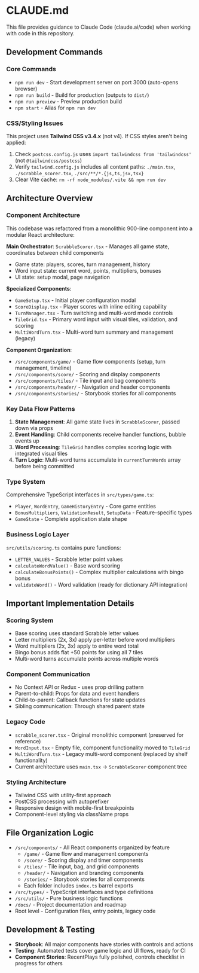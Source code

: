 # CLAUDE.md

This file provides guidance to Claude Code (claude.ai/code) when working with code in this repository.

## Development Commands

### Core Commands
- `npm run dev` - Start development server on port 3000 (auto-opens browser)
- `npm run build` - Build for production (outputs to `dist/`)
- `npm run preview` - Preview production build
- `npm start` - Alias for `npm run dev`

### CSS/Styling Issues
This project uses **Tailwind CSS v3.4.x** (not v4). If CSS styles aren't being applied:
1. Check `postcss.config.js` uses `import tailwindcss from 'tailwindcss'` (not `@tailwindcss/postcss`)
2. Verify `tailwind.config.js` includes all content paths: `./main.tsx`, `./scrabble_scorer.tsx`, `./src/**/*.{js,ts,jsx,tsx}`
3. Clear Vite cache: `rm -rf node_modules/.vite && npm run dev`

## Architecture Overview

### Component Architecture
This codebase was refactored from a monolithic 900-line component into a modular React architecture:

**Main Orchestrator**: `ScrabbleScorer.tsx` - Manages all game state, coordinates between child components
- Game state: players, scores, turn management, history
- Word input state: current word, points, multipliers, bonuses
- UI state: setup modal, page navigation

**Specialized Components**:
- `GameSetup.tsx` - Initial player configuration modal
- `ScoreDisplay.tsx` - Player scores with inline editing capability
- `TurnManager.tsx` - Turn switching and multi-word mode controls
- `TileGrid.tsx` - Primary word input with visual tiles, validation, and scoring
- `MultiWordTurn.tsx` - Multi-word turn summary and management (legacy)

**Component Organization**:
- `/src/components/game/` - Game flow components (setup, turn management, timeline)
- `/src/components/score/` - Scoring and display components
- `/src/components/tiles/` - Tile input and bag components
- `/src/components/header/` - Navigation and header components
- `/src/components/stories/` - Storybook stories for all components

### Key Data Flow Patterns
1. **State Management**: All game state lives in `ScrabbleScorer`, passed down via props
2. **Event Handling**: Child components receive handler functions, bubble events up
3. **Word Processing**: `TileGrid` handles complex scoring logic with integrated visual tiles
4. **Turn Logic**: Multi-word turns accumulate in `currentTurnWords` array before being committed

### Type System
Comprehensive TypeScript interfaces in `src/types/game.ts`:
- `Player`, `WordEntry`, `GameHistoryEntry` - Core game entities
- `BonusMultipliers`, `ValidationResult`, `SetupData` - Feature-specific types
- `GameState` - Complete application state shape

### Business Logic Layer
`src/utils/scoring.ts` contains pure functions:
- `LETTER_VALUES` - Scrabble letter point values
- `calculateWordValue()` - Base word scoring
- `calculateBonusPoints()` - Complex multiplier calculations with bingo bonus
- `validateWord()` - Word validation (ready for dictionary API integration)

## Important Implementation Details

### Scoring System
- Base scoring uses standard Scrabble letter values
- Letter multipliers (2x, 3x) apply per-letter before word multipliers
- Word multipliers (2x, 3x) apply to entire word total
- Bingo bonus adds flat +50 points for using all 7 tiles
- Multi-word turns accumulate points across multiple words

### Component Communication
- No Context API or Redux - uses prop drilling pattern
- Parent-to-child: Props for data and event handlers
- Child-to-parent: Callback functions for state updates
- Sibling communication: Through shared parent state

### Legacy Code
- `scrabble_scorer.tsx` - Original monolithic component (preserved for reference)
- `WordInput.tsx` - Empty file, component functionality moved to `TileGrid`
- `MultiWordTurn.tsx` - Legacy multi-word component (replaced by shelf functionality)
- Current architecture uses `main.tsx` → `ScrabbleScorer` component tree

### Styling Architecture
- Tailwind CSS with utility-first approach
- PostCSS processing with autoprefixer
- Responsive design with mobile-first breakpoints
- Component-level styling via className props

## File Organization Logic
- `/src/components/` - All React components organized by feature
  - `/game/` - Game flow and management components
  - `/score/` - Scoring display and timer components  
  - `/tiles/` - Tile input, bag, and grid components
  - `/header/` - Navigation and branding components
  - `/stories/` - Storybook stories for all components
  - Each folder includes `index.ts` barrel exports
- `/src/types/` - TypeScript interfaces and type definitions  
- `/src/utils/` - Pure business logic functions
- `/docs/` - Project documentation and roadmap
- Root level - Configuration files, entry points, legacy code

## Development & Testing
- **Storybook**: All major components have stories with controls and actions
- **Testing**: Automated tests cover game logic and UI flows, ready for CI
- **Component Stories**: RecentPlays fully polished, controls checklist in progress for others